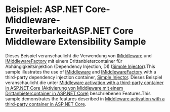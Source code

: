 # <a name="aspnet-core-middleware-extensibility-sample"></a><span data-ttu-id="b8ead-101">Beispiel: ASP.NET Core-Middleware-Erweiterbarkeit</span><span class="sxs-lookup"><span data-stu-id="b8ead-101">ASP.NET Core Middleware Extensibility Sample</span></span>

<span data-ttu-id="b8ead-102">Dieses Beispiel veranschaulicht die Verwendung von [IMiddleware](https://docs.microsoft.com/dotnet/api/microsoft.aspnetcore.http.imiddleware) und [IMiddlewareFactory](https://docs.microsoft.com/dotnet/api/microsoft.aspnetcore.http.imiddlewarefactory) mit einem Drittanbietercontainer für Abhängigkeitsinjektion (Dependency Injection, DI) ([Simple Injector](https://simpleinjector.org)).</span><span class="sxs-lookup"><span data-stu-id="b8ead-102">This sample illustrates the use of [IMiddleware](https://docs.microsoft.com/dotnet/api/microsoft.aspnetcore.http.imiddleware) and [IMiddlewareFactory](https://docs.microsoft.com/dotnet/api/microsoft.aspnetcore.http.imiddlewarefactory) with a third-party dependency injection container, [Simple Injector](https://simpleinjector.org).</span></span> <span data-ttu-id="b8ead-103">Dieses Beispiel veranschaulicht die unter [Middleware activation with a third-party container in ASP.NET Core (Aktivierung von Middleware mit einem Drittanbietercontainer in ASP.NET Core)](https://docs.microsoft.com/aspnet/core/fundamentals/middleware/extensibility-third-party-container) beschriebenen Features.</span><span class="sxs-lookup"><span data-stu-id="b8ead-103">This sample demonstrates the features described in [Middleware activation with a third-party container in ASP.NET Core](https://docs.microsoft.com/aspnet/core/fundamentals/middleware/extensibility-third-party-container).</span></span>
